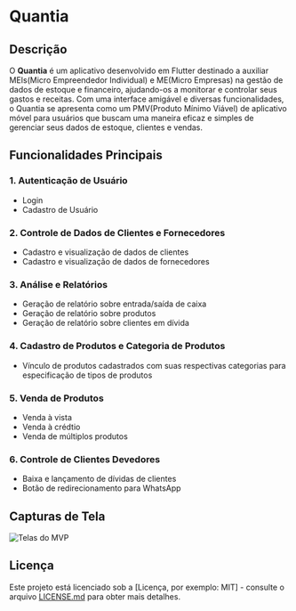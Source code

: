 # Quantia

## Descrição

O **Quantia** é um aplicativo desenvolvido em Flutter destinado a auxiliar MEIs(Micro Empreendedor Individual) e ME(Micro Empresas) na gestão de dados de estoque e financeiro, ajudando-os a monitorar e controlar seus gastos e receitas. Com uma interface amigável e diversas funcionalidades, o Quantia se apresenta como um PMV(Produto Mínimo Viável) de aplicativo móvel para usuários que buscam uma maneira eficaz e simples de gerenciar seus dados de estoque, clientes e vendas.

## Funcionalidades Principais

### 1. Autenticação de Usuário
- Login
- Cadastro de Usuário

### 2. Controle de Dados de Clientes e Fornecedores
- Cadastro e visualização de dados de clientes
- Cadastro e visualização de dados de fornecedores

### 3. Análise e Relatórios
- Geração de relatório sobre entrada/saída de caixa
- Geração de relatório sobre produtos
- Geração de relatório sobre clientes em dívida

### 4. Cadastro de Produtos e Categoria de Produtos
- Vínculo de produtos cadastrados com suas respectivas categorias para especificação de tipos de produtos

### 5. Venda de Produtos
- Venda à vista
- Venda à crédtio
- Venda de múltiplos produtos

### 6. Controle de Clientes Devedores
- Baixa e lançamento de dívidas de clientes
- Botão de redirecionamento para WhatsApp

## Capturas de Tela
<img src="https://drive.google.com/file/d/1rC4Ar5xJmSxfWyrV64LaQjNaItJxYEDa/" alt="Telas do MVP">


## Licença

Este projeto está licenciado sob a [Licença, por exemplo: MIT] - consulte o arquivo [LICENSE.md](LICENSE.md) para obter mais detalhes.
